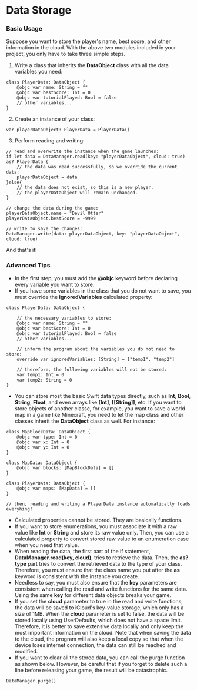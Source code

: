 # Data Storage
### Basic Usage
Suppose you want to store the player's name, best score, and other information in the cloud. With the above two modules included in your project, you only have to take three simple steps.
1. Write a class that inherits the **DataObject** class with all the data variables you need:
```
class PlayerData: DataObject {   
    @objc var name: String = ""
    @objc var bestScore: Int = 0
    @objc var tutorialPlayed: Bool = false
    // other variables...
}
```
2. Create an instance of your class:
```
var playerDataObject: PlayerData = PlayerData()
```
3. Perform reading and writing:
```
// read and overwrite the instance when the game launches:
if let data = DataManager.read(key: "playerDataObject", cloud: true) as? PlayerData {
    // the data was read successfully, so we override the current data:
    playerDataObject = data
}else{
    // the data does not exist, so this is a new player.
    // the playerDataObject will remain unchanged.
}

// change the data during the game:
playerDataObject.name = "Devil Otter"
playerDataObject.bestScore = -9999

// write to save the changes:
DataManager.write(data: playerDataObject, key: "playerDataObject", cloud: true)
```
And that's it!
### Advanced Tips
- In the first step, you must add the **@objc** keyword before declaring every variable you want to store.
- If you have some variables in the class that you do not want to save, you must override the **ignoredVariables** calculated property:
```
class PlayerData: DataObject {

    // the necessary variables to store:
    @objc var name: String = ""
    @objc var bestScore: Int = 0
    @objc var tutorialPlayed: Bool = false
    // other variables...

    // inform the program about the variables you do not need to store:
    override var ignoredVariables: [String] = ["temp1", "temp2"]

    // therefore, the following variables will not be stored:
    var temp1: Int = 0
    var temp2: String = 0
}
```
- You can store most the basic Swift data types directly, such as **Int**, **Bool**, **String**, **Float**, and even arrays like **[Int]**, **[[String]]**, etc. If you want to store objects of another classc, for example, you want to save a world map in a game like Minecraft, you need to let the map class and other classes inherit the **DataObject** class as well. For instance:
```
class MapBlockData: DataObject {
    @objc var type: Int = 0
    @objc var x: Int = 0
    @objc var y: Int = 0
}

class MapData: DataObject {
    @objc var blocks: [MapBlockData] = []
}

class PlayerData: DataObject {
    @objc var maps: [MapData] = []
}

// then, reading and writing a PlayerData instance automatically loads everyhing!
```
- Calculated properties cannot be stored. They are basically functions.
- If you want to store enumerations, you must associate it with a raw value like **Int** or **String** and store its raw value only. Then, you can use a calculated property to convert stored raw value to an enumeration case when you need that value.
- When reading the data, the first part of the if statement, **DataManager.read(key, cloud)**, tries to retrieve the data. Then, the **as? type** part tries to convert the retrieved data to the type of your class. Therefore, you must ensure that the class name you put after the **as** keyword is consistent with the instance you create.
- Needless to say, you must also ensure that the **key** parameters are consistent when calling the read and write functions for the same data. Using the same **key** for different data objects breaks your game.
- If you set the **cloud** parameter to true in the read and write functions, the data will be saved to iCloud's key-value storage, which only has a size of 1MB. When the **cloud** parameter is set to false, the data will be stored locally using UserDefaults, which does not have a space limit. Therefore, it is better to save extensive data locally and only keep the most important information on the cloud. Note that when saving the data to the cloud, the program will also keep a local copy so that when the device loses internet connection, the data can still be reached and modified.
- If you want to clear all the stored data, you can call the purge function as shown below. However, be careful that if you forget to delete such a line before releasing your game, the result will be catastrophic.
```
DataManager.purge()
```
